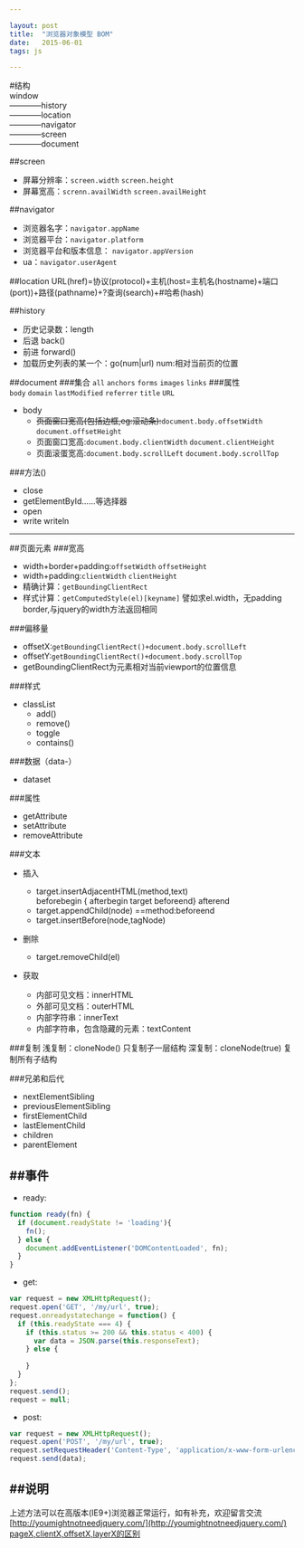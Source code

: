 ```yaml
---

layout: post
title:  "浏览器对象模型 BOM"  
date:   2015-06-01 
tags: js

---
```

  
#结构  
window    
————history		
————location		
————navigator		
————screen   
————document		
	
<!--more-->
	
##screen 
* 屏幕分辨率：`screen.width` `screen.height`
* 屏幕宽高：`screnn.availWidth` `screen.availHeight`  

##navigator
* 浏览器名字：`navigator.appName`
* 浏览器平台：`navigator.platform`
* 浏览器平台和版本信息： `navigator.appVersion`
* ua：`navigator.userAgent`

##location
URL(href)=协议(protocol)+主机(host=主机名(hostname)+端口(port))+路径(pathname)+?查询(search)+#哈希(hash)
  
##history  
* 历史记录数：length
* 后退 back()
* 前进 forward()	
* 加载历史列表的某一个：go(num|url) num:相对当前页的位置

##document 
###集合
`all` `anchors` `forms` `images` `links` 
###属性  
`body` `domain` `lastModified` `referrer` `title` `URL`   

* body
	* ~~页面窗口宽高(包括边框,eg:滚动条):~~`document.body.offsetWidth` `document.offsetHeight` 
	* 页面窗口宽高:`document.body.clientWidth` `document.clientHeight`
	* 页面滚蛋宽高:`document.body.scrollLeft` `document.body.scrollTop`

###方法()
* close
* getElementById......等选择器
* open
* write writeln

---

##页面元素
###宽高
* width+border+padding:`offsetWidth` `offsetHeight`
* width+padding:`clientWidth` `clientHeight`
* 精确计算：`getBoundingClientRect`	
* 样式计算：`getComputedStyle(el)[keyname]` 譬如求el.width，无padding border,与jquery的width方法返回相同

###偏移量
* offsetX:`getBoundingClientRect()+document.body.scrollLeft`
* offsetY:`getBoundingClientRect()+document.body.scrollTop`
* getBoundingClientRect为元素相对当前viewport的位置信息


###样式
* classList
	* add()
	* remove()
	* toggle
	* contains()  

###数据（data-）
* dataset

###属性
* getAttribute
* setAttribute
* removeAttribute  

###文本
* 插入
	* target.insertAdjacentHTML(method,text)		
beforebegin { afterbegin target beforeend} afterend
	* target.appendChild(node)  ==method:beforeend
	* target.insertBefore(node,tagNode)

* 删除
	* target.removeChild(el)

* 获取
	* 内部可见文档：innerHTML
	* 外部可见文档：outerHTML
	* 内部字符串：innerText
	* 内部字符串，包含隐藏的元素：textContent

###复制
浅复制：cloneNode() 只复制子一层结构
深复制：cloneNode(true) 复制所有子结构  

###兄弟和后代
* nextElementSibling
* previousElementSibling
* firstElementChild
* lastElementChild
* children
* parentElement

##事件
---
* ready:

````javascript
function ready(fn) {		
  if (document.readyState != 'loading'){		
    fn();		
  } else {		
    document.addEventListener('DOMContentLoaded', fn);		
  }		
}	
````

* get:

````javascript    
var request = new XMLHttpRequest();
request.open('GET', '/my/url', true);
request.onreadystatechange = function() {
  if (this.readyState === 4) {
    if (this.status >= 200 && this.status < 400) {
      var data = JSON.parse(this.responseText);
    } else {
      
    }
  }
};
request.send();
request = null;
````

* post:  

````javascript
var request = new XMLHttpRequest();
request.open('POST', '/my/url', true);
request.setRequestHeader('Content-Type', 'application/x-www-form-urlencoded; charset=UTF-8');
request.send(data);  
````

##说明
---
上述方法可以在高版本(IE9+)浏览器正常运行，如有补充，欢迎留言交流  
[http://youmightnotneedjquery.com/](http://youmightnotneedjquery.com/)   
[pageX,clientX,offsetX,layerX的区别](http://m.shanmao.me/index.php?s=/Index/acticle/tid/1702)